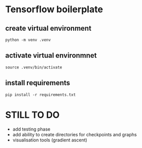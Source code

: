 # Tensorflow boilerplate

## create virtual environment

```
python -m venv .venv
```

## activate virtual environmnet

```
source .venv/bin/activate
```

## install requirements

```
pip install -r requirements.txt
```

# STILL TO DO

- add testing phase
- add ability to create directories for checkpoints and graphs
- visualisation tools (gradient ascent)
